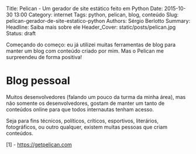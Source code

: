 Title: Pelican - Um gerador de site estático feito em Python
Date: 2015-10-30 13:00
Category: internet
Tags: python, pelican, blog, conteúdo
Slug: pelican-gerador-de-site-estatico-python
Authors: Sérgio Berlotto
Summary: <texto que aparece no resumo>
Headline: Saiba mais sobre ele
Header_Cover: static/posts/pelican.jpg
Status: draft

Começando do começo: eu já utilizei muitas ferramentas de blog para manter 
um blog com conteúdo criado por mim.
Mas o Pelican me surpreendeu de forma positiva!

# Blog pessoal

Muitos desenvolvedores (falando um pouco da turma da minha área), mas
não somente os desenvolvedores, gostam de manter um tanto de conteúdos
online para que todos internautas tenham acesso. 

Seja para fins técnicos, políticos, críticos, esportivos, literários, 
fotográficos, ou outro qualquer, existem muitas pessoas que criam conteúdos.


[1] - https://getpelican.com
